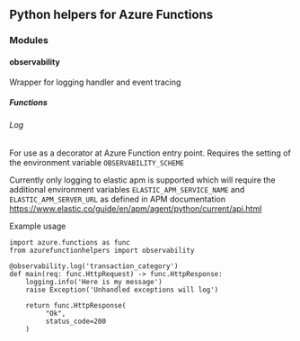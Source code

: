 ## Python helpers for Azure Functions

### Modules

#### observability
Wrapper for logging handler and event tracing

##### Functions
###### Log
 For use as a decorator at Azure Function entry point. 
Requires the setting of the environment variable ```OBSERVABILITY_SCHEME``` 


Currently only logging to elastic apm is supported which will require the additional environment variables
```ELASTIC_APM_SERVICE_NAME``` and ```ELASTIC_APM_SERVER_URL```
as defined in APM documentation https://www.elastic.co/guide/en/apm/agent/python/current/api.html

Example usage

```
import azure.functions as func
from azurefunctionhelpers import observability

@observability.log('transaction_category')
def main(req: func.HttpRequest) -> func.HttpResponse:
    logging.info('Here is my message')
    raise Exception('Unhandled exceptions will log')
    
    return func.HttpResponse(
         "Ok",
         status_code=200
    )
```

